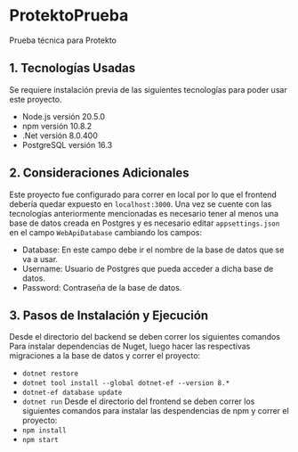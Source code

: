# ProtektoPrueba
Prueba técnica para Protekto

## 1. Tecnologías Usadas
Se requiere instalación previa de las siguientes tecnologías para poder usar este proyecto.
- Node.js versión 20.5.0
- npm versión 10.8.2
- .Net versión 8.0.400
- PostgreSQL versión 16.3

## 2. Consideraciones Adicionales
Este proyecto fue configurado para correr en local por lo que el frontend debería quedar expuesto en `localhost:3000`.
Una vez se cuente con las tecnologías anteriormente mencionadas es necesario tener al menos una base de datos creada en Postgres y es necesario editar `appsettings.json` en el campo `WebApiDatabase` cambiando los campos:
- Database: En este campo debe ir el nombre de la base de datos que se va a usar.
- Username: Usuario de Postgres que pueda acceder a dicha base de datos.
- Password: Contraseña de la base de datos.

## 3. Pasos de Instalación y Ejecución
Desde el directorio del backend se deben correr los siguientes comandos Para instalar dependencias de Nuget, luego hacer las respectivas migraciones a la base de datos y correr el proyecto:
- `dotnet restore`
- `dotnet tool install --global dotnet-ef --version 8.*`
- `dotnet-ef database update`
- `dotnet run`
Desde el directorio del frontend se deben correr los siguientes comandos para instalar las despendencias de npm y correr el proyecto:
- `npm install`
- `npm start`
